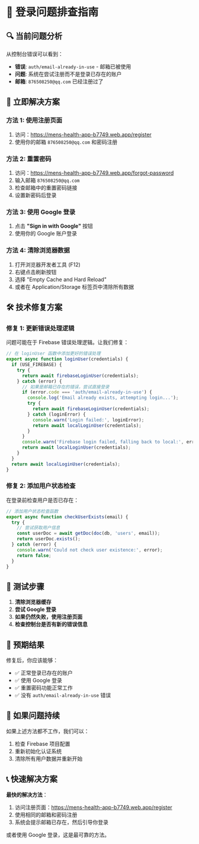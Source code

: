 # 🔧 登录问题排查指南

## 🔍 当前问题分析

从控制台错误可以看到：
- **错误**: `auth/email-already-in-use` - 邮箱已被使用
- **问题**: 系统在尝试注册而不是登录已存在的账户
- **邮箱**: `876508250@qq.com` 已经注册过了

## 🚀 立即解决方案

### 方法 1: 使用注册页面
1. 访问：https://mens-health-app-b7749.web.app/register
2. 使用你的邮箱 `876508250@qq.com` 和密码注册

### 方法 2: 重置密码
1. 访问：https://mens-health-app-b7749.web.app/forgot-password
2. 输入邮箱 `876508250@qq.com`
3. 检查邮箱中的重置密码链接
4. 设置新密码后登录

### 方法 3: 使用 Google 登录
1. 点击 **"Sign in with Google"** 按钮
2. 使用你的 Google 账户登录

### 方法 4: 清除浏览器数据
1. 打开浏览器开发者工具 (F12)
2. 右键点击刷新按钮
3. 选择 "Empty Cache and Hard Reload"
4. 或者在 Application/Storage 标签页中清除所有数据

## 🛠️ 技术修复方案

### 修复 1: 更新错误处理逻辑

问题可能在于 Firebase 错误处理逻辑。让我们修复：

```javascript
// 在 loginUser 函数中添加更好的错误处理
export async function loginUser(credentials) {
  if (USE_FIREBASE) {
    try {
      return await firebaseLoginUser(credentials);
    } catch (error) {
      // 如果是邮箱已存在的错误，尝试直接登录
      if (error.code === 'auth/email-already-in-use') {
        console.log('Email already exists, attempting login...');
        try {
          return await firebaseLoginUser(credentials);
        } catch (loginError) {
          console.warn('Login failed:', loginError);
          return await localLoginUser(credentials);
        }
      }
      console.warn('Firebase login failed, falling back to local:', error);
      return await localLoginUser(credentials);
    }
  }
  return await localLoginUser(credentials);
}
```

### 修复 2: 添加用户状态检查

在登录前检查用户是否已存在：

```javascript
// 添加用户状态检查函数
export async function checkUserExists(email) {
  try {
    // 尝试获取用户信息
    const userDoc = await getDoc(doc(db, 'users', email));
    return userDoc.exists();
  } catch (error) {
    console.warn('Could not check user existence:', error);
    return false;
  }
}
```

## 🧪 测试步骤

1. **清除浏览器缓存**
2. **尝试 Google 登录**
3. **如果仍然失败，使用注册页面**
4. **检查控制台是否有新的错误信息**

## 📱 预期结果

修复后，你应该能够：
- ✅ 正常登录已存在的账户
- ✅ 使用 Google 登录
- ✅ 重置密码功能正常工作
- ✅ 没有 `auth/email-already-in-use` 错误

## 🔄 如果问题持续

如果上述方法都不工作，我们可以：
1. 检查 Firebase 项目配置
2. 重新初始化认证系统
3. 清除所有用户数据并重新开始

## 📞 快速解决方案

**最快的解决方法**：
1. 访问注册页面：https://mens-health-app-b7749.web.app/register
2. 使用相同的邮箱和密码注册
3. 系统会提示邮箱已存在，然后引导你登录

或者使用 Google 登录，这是最可靠的方法。
